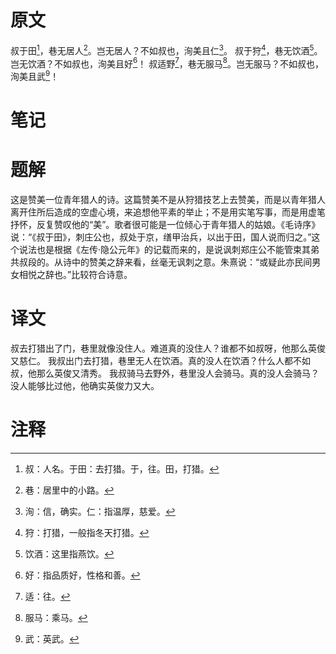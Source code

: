 # 原文
叔于田[^1]，巷无居人[^2]。岂无居人？不如叔也，洵美且仁[^3]。
叔于狩[^4]，巷无饮酒[^5]。岂无饮酒？不如叔也，洵美且好[^6]！
叔适野[^7]，巷无服马[^8]。岂无服马？不如叔也，洵美且武[^9]！
# 笔记

# 题解
这是赞美一位青年猎人的诗。这篇赞美不是从狩猎技艺上去赞美，而是以青年猎人离开住所后造成的空虚心境，来追想他平素的举止；不是用实笔写事，而是用虚笔抒怀，反复赞叹他的“美”。歌者很可能是一位倾心于青年猎人的姑娘。《毛诗序》说：“《叔于田》，刺庄公也，叔处于京，缮甲治兵，以出于田，国人说而归之。”这个说法也是根据《左传·隐公元年》的记载而来的，是说讽刺郑庄公不能管束其弟共叔段的。从诗中的赞美之辞来看，丝毫无讽刺之意。朱熹说：“或疑此亦民间男女相悦之辞也。”比较符合诗意。
# 译文
叔去打猎出了门，巷里就像没住人。难道真的没住人？谁都不如叔呀，他那么英俊又慈仁。
我叔出门去打猎，巷里无人在饮酒。真的没人在饮酒？什么人都不如叔，他那么英俊又清秀。
我叔骑马去野外，巷里没人会骑马。真的没人会骑马？没人能够比过他，他确实英俊力又大。
# 注释

[^1]: 叔：人名。于田：去打猎。于，往。田，打猎。
[^2]: 巷：居里中的小路。
[^3]: 洵：信，确实。仁：指温厚，慈爱。
[^4]: 狩：打猎，一般指冬天打猎。
[^5]: 饮酒：这里指燕饮。
[^6]: 好：指品质好，性格和善。
[^7]: 适：往。
[^8]: 服马：乘马。
[^9]: 武：英武。